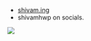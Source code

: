 * [shivam.ing](https://www.shivam.ing)
* shivamhwp on socials.

![](https://komarev.com/ghpvc/?username=shivamhwp&color=0D1116&style=flat&label=views&abbreviated=true)

